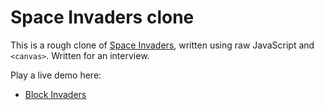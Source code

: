 # Space Invaders clone

This is a rough clone of [Space Invaders](https://en.wikipedia.org/wiki/Space_Invaders), written using raw JavaScript and `<canvas>`. Written for an interview.

Play a live demo here:
- [Block Invaders](https://vrk.github.io/space-invaders/)

